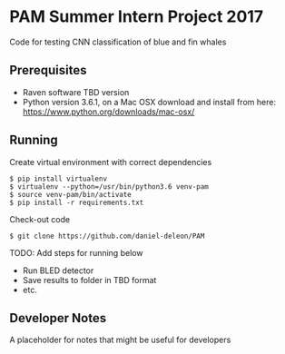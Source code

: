 # PAM Summer Intern Project 2017

Code for testing CNN classification of blue and fin whales

## Prerequisites

- Raven software TBD version
- Python version  3.6.1, on a Mac OSX download and install from here:
 https://www.python.org/downloads/mac-osx/


## Running

Create virtual environment with correct dependencies

    $ pip install virtualenv
    $ virtualenv --python=/usr/bin/python3.6 venv-pam
    $ source venv-pam/bin/activate
    $ pip install -r requirements.txt

Check-out code

    $ git clone https://github.com/daniel-deleon/PAM

TODO: Add steps for running below

*  Run BLED detector
*  Save results to folder in TBD format
*  etc.

## Developer Notes

A placeholder for notes that might be useful for developers

